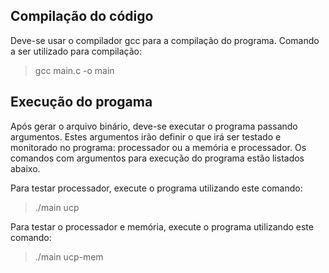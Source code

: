 ﻿## Compilação do código

Deve-se usar o compilador gcc para a compilação do programa. Comando a ser utilizado para compilação:

> gcc main.c -o main

## Execução do progama

Após gerar o arquivo binário, deve-se executar o programa passando argumentos. Estes argumentos irão definir o que irá ser testado e monitorado no programa: processador ou a memória e processador. Os comandos com argumentos para execução do programa estão listados abaixo.

Para testar processador, execute o programa utilizando este comando:
> ./main ucp

Para testar o processador e memória, execute o programa utilizando este comando:
> ./main ucp-mem





